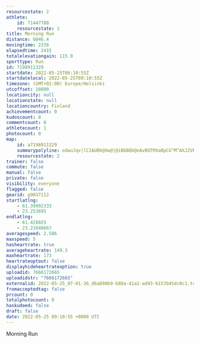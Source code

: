 ```yaml
---
resourcestate: 2
athlete:
    id: 71447788
    resourcestate: 1
title: Morning Run
distance: 6046.4
movingtime: 2338
elapsedtime: 2415
totalelevationgain: 115.9
sporttype: Run
id: 7198911329
startdate: 2022-05-25T06:10:55Z
startdatelocal: 2022-05-25T09:10:55Z
timezone: (GMT+02:00) Europe/Helsinki
utcoffset: 10800
locationcity: null
locationstate: null
locationcountry: Finland
achievementcount: 0
kudoscount: 0
commentcount: 0
athletecount: 1
photocount: 0
map:
    id: a7198911329
    summarypolyline: odwuJqv|lCIAUBk@Xw@|@iBbBQb@oAvBQTMXaBpCG^M^AXJZVb@Tl@Px@?JWvBO|AK\ORk@b@IVGn@?\@^L`@R`@F\DtAAv@SzAEjAIr@e@jAUhAWJOIY@_@ZWb@Qb@a@r@_@jASd@C]EIOJMXa@RM@GCIKUCG@Y`@S^M`@Yh@IVg@hBOrAYhAIh@Qx@Kx@Od@G`@w@~CO~@M^a@dCUjAU~AIdAOr@Uh@g@tBUfBI\I|@g@fB[|AStAKb@]pB[r@a@`Bm@xCEXQr@K`Au@`Dg@nDWhASrAK|BId@Ez@IXCZo@hD_ApGUpAC\@h@I|B[jCMd@YdBUxBEtAM|AEv@S`BEx@?\NdDFp@FtA@^An@UvBg@nCUnBAlAG|@AzAG`Bg@rDO~Ao@hEK|AENIHWLe@JQ@MDo@Fa@?m@YQA[DIAGEa@NOLQFm@^]b@w@nAURkAVc@@[C_@I]KUMUQIQGUK}@?}AE}@_@yBSq@c@iCKc@]gASwAWuEa@{DUiBMu@YsAQi@]uAQaCA}ABgB@kEBg@X{B?kBCwAD[J[P[X]`@_AJg@N{@@s@A[ScBKYa@u@e@m@Ug@e@u@]G_A^MVSVGNEVC`@Bl@JdA?`AK|@Un@a@v@s@pBg@n@OZo@f@ODS@a@Jq@F_@PIBcA@MIW?GQEyAYw@k@_CdAzBHZ?VA|AEp@KnEI`AWvBWdAi@~@uBlE[b@IBMA]USGGAMBKJ[z@Wh@ONIRGBE@IGYu@OOI@QHc@JQNODGH]l@U~@GH[jAS~@MXe@xBa@`ASdAQX[pAo@x@EPWd@ENIH[JKP[XKFIHQXIXUZYl@Yb@GPOV{@b@QRc@RW@UJK@YNE?CBMGE@
    resourcestate: 2
trainer: false
commute: false
manual: false
private: false
visibility: everyone
flagged: false
gearid: g9037112
startlatlng:
    - 61.39992333
    - 23.253695
endlatlng:
    - 61.428025
    - 23.21048667
averagespeed: 2.586
maxspeed: 5
hasheartrate: true
averageheartrate: 149.3
maxheartrate: 173
heartrateoptout: false
displayhideheartrateoption: true
uploadid: 7666172665
uploadidstr: "7666172665"
externalid: 2022-05-25_07-01-36_d6a890b9-b88a-41a1-ad93-6153945dc0c1.tcx
fromacceptedtag: false
prcount: 0
totalphotocount: 0
haskudoed: false
draft: false
date: 2022-05-25 09:10:55 +0000 UTC
---
```

Morning Run